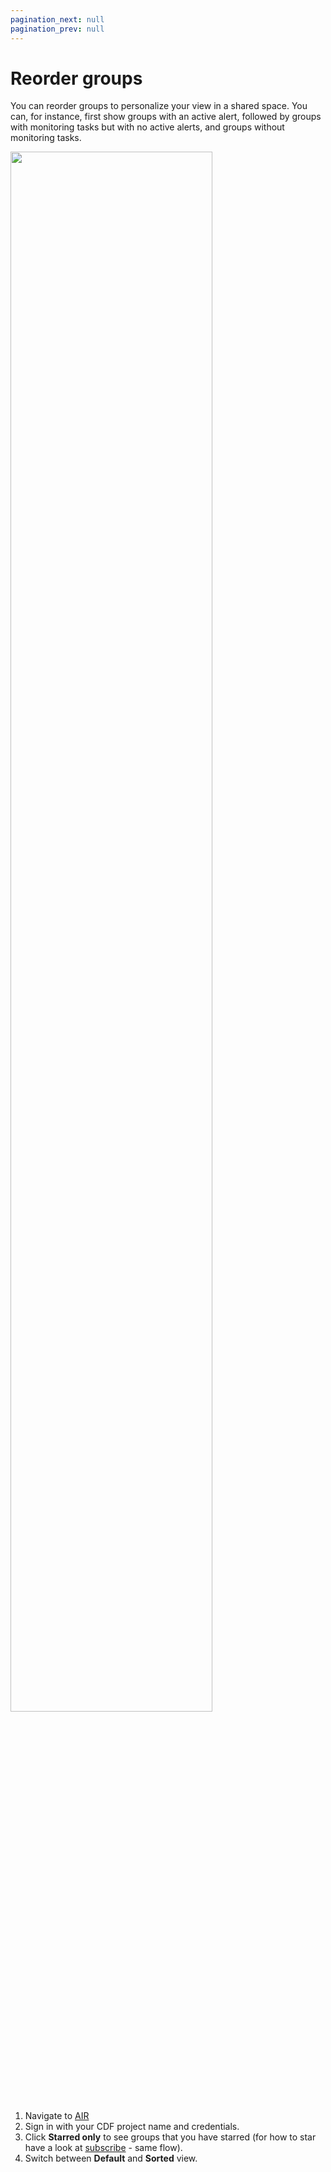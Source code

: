 ```yaml
---
pagination_next: null
pagination_prev: null
---
```


# Reorder groups

You can reorder groups to personalize your view in a shared space. You can, for instance, first show groups with an active alert, followed by groups with monitoring tasks but with no active alerts, and groups without monitoring tasks.

<img className="screenshot" src="https://apps-cdn.cogniteapp.com/@cognite/docs-portal-images/1.0.0/images/cdf/air/ordering.gif" alt=" " width="80%"/>

1. Navigate to [AIR](https://air.cogniteapp.com)
1. Sign in with your CDF project name and credentials.
1. Click **Starred only** to see groups that you have starred (for how to star have a look at [subscribe](subscribe.md) - same flow).
1. Switch between **Default** and **Sorted** view.
